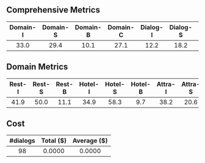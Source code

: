 ## Comprehensive Metrics
| Domain-I | Domain-S | Domain-B | Domain-C | Dialog-I | Dialog-S | Dialog-B | Dialog-C |
| :---: | :---: | :---: | :---: | :---: | :---: | :---: | :---: |
| 33.0 | 29.4 | 10.1 | 27.1 | 12.2 | 18.2 | 9.1 | 12.8 |

## Domain Metrics
| Rest-I | Rest-S | Rest-B | Hotel-I | Hotel-S | Hotel-B | Attra-I | Attra-S | Attra-B | Train-I | Train-S | Train-B | Taxi-I | Taxi-S | Taxi-B |
| :---: | :---: | :---: | :---: | :---: | :---: | :---: | :---: | :---: | :---: | :---: | :---: | :---: | :---: | :---: |
| 41.9 | 50.0 | 11.1 | 34.9 | 58.3 | 9.7 | 38.2 | 20.6 | -- | 20.8 | 29.6 | 9.5 | 30.0 | -- | 10.0 |

## Cost
| #dialogs | Total ($) | Average ($) |
| :---: | :---: | :---: |
| 98 | 0.0000 | 0.0000 |
